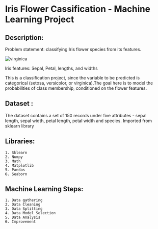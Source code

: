 # **Iris Flower Cassification - Machine Learning Project** #

## Description: ##

Problem statement: classifying Iris flower species from its features.

![virginica](https://user-images.githubusercontent.com/75840912/121959262-8c401180-cd32-11eb-83d4-ab75816ec0b4.png)


Iris features: Sepal, Petal, lengths, and widths

This is a classification project, since the variable to be predicted is categorical (setosa, versicolor, or virginica).The goal here is to model the probabilities of class membership, conditioned on the flower features.

## Dataset : ##
The dataset contains a set of 150 records under five attributes - sepal length, sepal width, petal length, petal width and species.
Imported from sklearn library

## Libraries: ## 
```
1. Sklearn
2. Numpy
3. Math
4. Matplotlib
5. Pandas
6. Seaborn
```
## Machine Learning Steps: ##
```
1. Data gathering
2. Data Cleaning
3. Data Splitting
4. Data Model Selection
5. Data Analysis
6. Improvement
```


            
